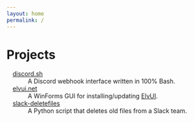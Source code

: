 ```yaml
---
layout: home
permalink: /
---
```


<style type="text/css" media="screen">
    dl {
        margin: 0.5em;
    }
    dt {
        margin-left: 0.5em;
    }
    dd {
        margin-left: 3em;
    }
</style>

# Projects

<dl>
  <dt><a href="//chaoticweg.cc/discord.sh">discord.sh</a></dt>
  <dd>A Discord webhook interface written in 100% Bash.</dd>
    
  <dt><a href="//chaoticweg.cc/elvui.net">elvui.net</a></dt>
  <dd>A WinForms GUI for installing/updating <a href="https://www.tukui.org/download.php?ui=elvui">ElvUI</a>.</dd>

  <dt><a href="//chaoticweg.cc/slack-deletefiles">slack-deletefiles</a></dt>
  <dd>A Python script that deletes old files from a Slack team.</dd>
</dl>
